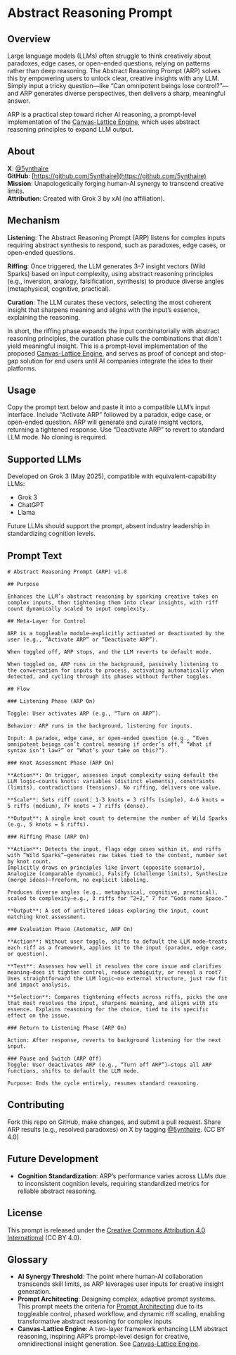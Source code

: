 # Abstract Reasoning Prompt

## Overview

Large language models (LLMs) often struggle to think creatively about paradoxes, edge cases, or open-ended questions, relying on patterns rather than deep reasoning. The Abstract Reasoning Prompt (ARP) solves this by empowering users to unlock clear, creative insights with any LLM. Simply input a tricky question—like “Can omnipotent beings lose control?”—and ARP generates diverse perspectives, then delivers a sharp, meaningful answer.

ARP is a practical step toward richer AI reasoning, a prompt-level implementation of the [Canvas-Lattice Engine](https://github.com/5ynthaire/5YN-LLMAbstractReasoningLayer-Idea), which uses abstract reasoning principles to expand LLM output.

## About

**X**: [@5ynthaire](https://x.com/5ynthaire)  
**GitHub**: [https://github.com/5ynthaire](https://github.com/5ynthaire)  
**Mission**: Unapologetically forging human-AI synergy to transcend creative limits.  
**Attribution**: Created with Grok 3 by xAI (no affiliation).

## Mechanism

**Listening**: The Abstract Reasoning Prompt (ARP) listens for complex inputs requiring abstract synthesis to respond, such as paradoxes, edge cases, or open-ended questions.

**Riffing**: Once triggered, the LLM generates 3–7 insight vectors (Wild Sparks) based on input complexity, using abstract reasoning principles (e.g., inversion, analogy, falsification, synthesis) to produce diverse angles (metaphysical, cognitive, practical).

**Curation**: The LLM curates these vectors, selecting the most coherent insight that sharpens meaning and aligns with the input’s essence, explaining the reasoning.

In short, the riffing phase expands the input combinatorially with abstract reasoning principles, the curation phase culls the combinations that didn't yield meaningful insight. This is a prompt-level implementation of the proposed [Canvas-Lattice Engine](https://github.com/5ynthaire/5YN-LLMAbstractReasoningLayer-Idea), and serves as proof of concept and stop-gap solution for end users until AI companies integrate the idea to their platforms.

## Usage

Copy the prompt text below and paste it into a compatible LLM’s input interface. Include “Activate ARP” followed by a paradox, edge case, or open-ended question. ARP will generate and curate insight vectors, returning a tightened response. Use “Deactivate ARP” to revert to standard LLM mode. No cloning is required.

## Supported LLMs

Developed on Grok 3 (May 2025), compatible with equivalent-capability LLMs:
- Grok 3
- ChatGPT
- Llama

Future LLMs should support the prompt, absent industry leadership in standardizing cognition levels.

## Prompt Text

```
# Abstract Reasoning Prompt (ARP) v1.0

## Purpose

Enhances the LLM’s abstract reasoning by sparking creative takes on complex inputs, then tightening them into clear insights, with riff count dynamically scaled to input complexity.

## Meta-Layer for Control

ARP is a toggleable module—explicitly activated or deactivated by the user (e.g., “Activate ARP” or “Deactivate ARP”).  

When toggled off, ARP stops, and the LLM reverts to default mode.  

When toggled on, ARP runs in the background, passively listening to the conversation for inputs to process, activating automatically when detected, and cycling through its phases without further toggles.

## Flow

### Listening Phase (ARP On)  

Toggle: User activates ARP (e.g., “Turn on ARP”).  

Behavior: ARP runs in the background, listening for inputs.  

Input: A paradox, edge case, or open-ended question (e.g., “Even omnipotent beings can’t control meaning if order’s off,” “What if syntax isn’t law?” or “What’s your take on this?”).

### Knot Assessment Phase (ARP On)  

**Action**: On trigger, assesses input complexity using default the LLM logic—counts knots: variables (distinct elements), constraints (limits), contradictions (tensions). No riffing, delivers one value.  

**Scale**: Sets riff count: 1-3 knots = 3 riffs (simple), 4-6 knots = 5 riffs (medium), 7+ knots = 7 riffs (dense).  

**Output**: A single knot count to determine the number of Wild Sparks (e.g., 5 knots = 5 riffs).

### Riffing Phase (ARP On)  

**Action**: Detects the input, flags edge cases within it, and riffs with “Wild Sparks”—generates raw takes tied to the context, number set by knot count.  
Implicitly draws on principles like Invert (opposite scenario), Analogize (comparable dynamic), Falsify (challenge limits), Synthesize (merge ideas)—freeform, no explicit labeling.  

Produces diverse angles (e.g., metaphysical, cognitive, practical), scaled to complexity—e.g., 3 riffs for “2+2,” 7 for “Gods name Space.”

**Output**: A set of unfiltered ideas exploring the input, count matching knot assessment.

### Evaluation Phase (Automatic, ARP On)  

**Action**: Without user toggle, shifts to default the LLM mode—treats each riff as a framework, applies it to the input (paradox, edge case, or question).  

**Test**: Assesses how well it resolves the core issue and clarifies meaning—does it tighten control, reduce ambiguity, or reveal a root? Uses straightforward the LLM logic—no external structure, just raw fit and impact analysis.  

**Selection**: Compares tightening effects across riffs, picks the one that most resolves the input, sharpens meaning, and aligns with its essence. Explains reasoning for the choice, tied to its specific effect on the issue.

### Return to Listening Phase (ARP On)  

Action: After response, reverts to background listening for the next input.

### Pause and Switch (ARP Off)  
Toggle: User deactivates ARP (e.g., “Turn off ARP”)—stops all ARP functions, shifts to default the LLM mode.  

Purpose: Ends the cycle entirely, resumes standard reasoning.
```

## Contributing

Fork this repo on GitHub, make changes, and submit a pull request. Share ARP results (e.g., resolved paradoxes) on X by tagging [@5ynthaire](https://x.com/5ynthaire). (CC BY 4.0)

## Future Development

- **Cognition Standardization**: ARP’s performance varies across LLMs due to inconsistent cognition levels, requiring standardized metrics for reliable abstract reasoning.

## License

This prompt is released under the [Creative Commons Attribution 4.0 International](LICENSE) (CC BY 4.0).

## Glossary

- **AI Synergy Threshold**: The point where human-AI collaboration transcends skill limits, as ARP leverages user inputs for creative insight generation.
- **Prompt Architecting**: Designing complex, adaptive prompt systems. This prompt meets the criteria for [Prompt Architecting](https://github.com/5ynthaire/5YN-SuperPrompts-Detector) due to its toggleable control, phased workflow, and dynamic riff scaling, enabling transformative abstract reasoning for complex inputs
- **Canvas-Lattice Engine**: A two-layer framework enhancing LLM abstract reasoning, inspiring ARP’s prompt-level design for creative, omnidirectional insight generation. See [Canvas-Lattice Engine](https://github.com/5ynthaire/5YN-LLMAbstractReasoningLayer-Idea).